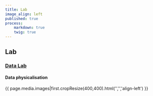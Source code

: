 ```yaml
---
title: Lab
image_align: left
published: true
process:
    markdown: true
    twig: true
---
```


## Lab
### [Data Lab](http://sensorium.is/lab/data-lab)
#### Data physicalisation

{{ page.media.images|first.cropResize(400,400).html('','','align-left') }}